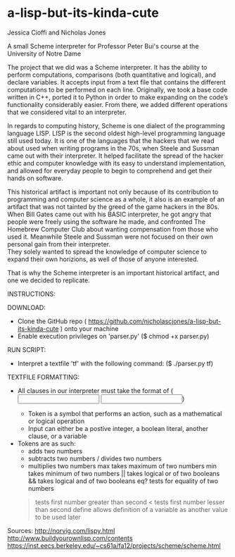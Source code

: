 # a-lisp-but-its-kinda-cute

Jessica Cioffi and Nicholas Jones

A small Scheme interpreter for Professor Peter Bui's course at the University of Notre Dame

The project that we did was a Scheme interpreter.  It has the ability to perform computations, comparisons (both quantitative and logical),
and declare variables.  It accepts input from a text file that contains the different computations to be performed on each line.  Originally, we took a base code written in C++, ported it to Python in order to make expanding on the code’s functionality considerably 
easier.  From there, we added different operations that we considered vital to an interpreter.

In regards to computing history, Scheme is one dialect of the programming language LISP.  LISP is the second oldest high-level programming
language still used today.  It is one of the languages that the hackers that we read about used when writing programs in the 70s, when 
Steele and Sussman came out with their interpreter.  It helped facilitate the spread of the hacker ethic and computer knowledge with its 
easy to understand implementation, and allowed for everyday people to begin to comprehend and get their hands on software.  

This historical artifact is important not only because of its contribution to programming and computer science as a whole, it also is an 
example of an artifact that was not tainted by the greed of the game hackers in the 80s.  When Bill Gates came out with his BASIC 
interpreter, he got angry that people were freely using the software he made, and confronted The Homebrew Computer Club about wanting 
compensation from those who used it.  Meanwhile Steele and Sussman were not focused on their own personal gain from their interpreter.  
They solely wanted to spread the knowledge of computer science to expand their own horizions, as well of those of anyone interested.  

That is why the Scheme interpreter is an important historical artifact, and one we decided to replicate. 

INSTRUCTIONS:

DOWNLOAD:
- Clone the GitHub repo ( https://github.com/nicholascjones/a-lisp-but-its-kinda-cute ) onto your machine
- Enable execution privileges on 'parser.py' ($ chmod +x parser.py)

RUN SCRIPT:
- Interpret a textfile 'tf' with the following command: ($ ./parser.py tf)

TEXTFILE FORMATTING:

- All clauses in our interpreter must take the format of (<token> <input> <input>)
	* Token is a symbol that performs an action, such as a mathematical or logical operation
	* Input can either be a postive integer, a boolean literal, another clause, or a variable
- Tokens are as such:
	+ adds two numbers
	- subtracts two numbers
	/ divides two numbers
	* multiplies two numbers
	max takes maximum of two numbers
	min takes minimum of two numbers
	|| takes logical or of two booleans
	&& takes logical and of two booleans
	eq? tests for equality of two numbers
	> tests first number greater than second
	< tests first number lesser than second
	define allows definition of a variable as another value to be used later

Sources:
http://norvig.com/lispy.html
http://www.buildyourownlisp.com/contents
https://inst.eecs.berkeley.edu/~cs61a/fa12/projects/scheme/scheme.html



